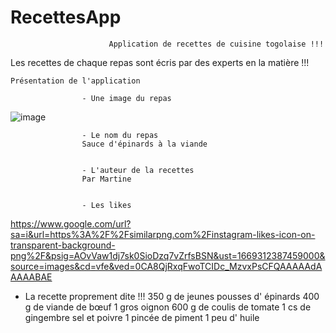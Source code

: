 # RecettesApp
                          Application de recettes de cuisine togolaise !!!

Les recettes de chaque repas sont écris par des experts en la matière !!!

    Présentation de l'application
    
                    - Une image du repas 
![image](https://user-images.githubusercontent.com/116533841/203614613-5e3f4105-a87b-4196-a605-9357192f60d4.png)


                    - Le nom du repas
                    Sauce d'épinards à la viande 
                    
    
                    - L'auteur de la recettes 
                    Par Martine
                    
                    
                    - Les likes
https://www.google.com/url?sa=i&url=https%3A%2F%2Fsimilarpng.com%2Finstagram-likes-icon-on-transparent-background-png%2F&psig=AOvVaw1dj7sk0SioDzq7vZrfsBSN&ust=1669312387459000&source=images&cd=vfe&ved=0CA8QjRxqFwoTCIDc_MzvxPsCFQAAAAAdAAAAABAE


- La recette proprement dite !!!
                    350 g de jeunes pousses d' épinards
                    400 g de viande de bœuf
                    1 gros oignon
                    600 g de coulis de tomate
                    1 cs de gingembre
                    sel et poivre
                    1 pincée de piment
                    1 peu d' huile

